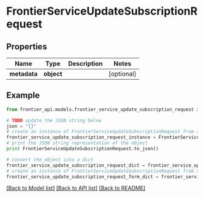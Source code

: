 # FrontierServiceUpdateSubscriptionRequest


## Properties
Name | Type | Description | Notes
------------ | ------------- | ------------- | -------------
**metadata** | **object** |  | [optional] 

## Example

```python
from frontier_api.models.frontier_service_update_subscription_request import FrontierServiceUpdateSubscriptionRequest

# TODO update the JSON string below
json = "{}"
# create an instance of FrontierServiceUpdateSubscriptionRequest from a JSON string
frontier_service_update_subscription_request_instance = FrontierServiceUpdateSubscriptionRequest.from_json(json)
# print the JSON string representation of the object
print FrontierServiceUpdateSubscriptionRequest.to_json()

# convert the object into a dict
frontier_service_update_subscription_request_dict = frontier_service_update_subscription_request_instance.to_dict()
# create an instance of FrontierServiceUpdateSubscriptionRequest from a dict
frontier_service_update_subscription_request_form_dict = frontier_service_update_subscription_request.from_dict(frontier_service_update_subscription_request_dict)
```
[[Back to Model list]](../README.md#documentation-for-models) [[Back to API list]](../README.md#documentation-for-api-endpoints) [[Back to README]](../README.md)


